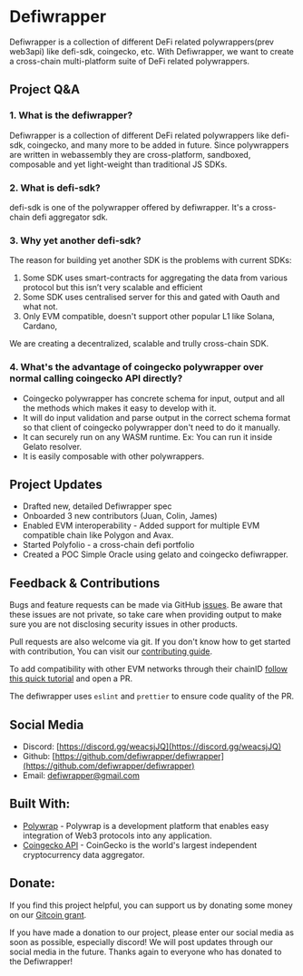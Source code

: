# Defiwrapper 
Defiwrapper is a collection of different DeFi related polywrappers(prev web3api) like defi-sdk, coingecko, etc. With Defiwrapper, we want to create a cross-chain multi-platform suite of DeFi related polywrappers.

## Project Q&A

### 1. What is the defiwrapper?
Defiwrapper is a collection of different DeFi related polywrappers like defi-sdk, coingecko, and many more to be added in future. Since polywrappers are written in webassembly they are cross-platform, sandboxed, composable and yet light-weight than traditional JS SDKs. 

### 2. What is defi-sdk?
defi-sdk is one of the polywrapper offered by defiwrapper. It's a cross-chain defi aggregator sdk. 

### 3. Why yet another defi-sdk?
The reason for building yet another SDK is the problems with current SDKs:

1) Some SDK uses smart-contracts for aggregating the data from various protocol but this isn’t very scalable and efficient
2) Some SDK uses centralised server for this and gated with Oauth and what not.
3) Only EVM compatible, doesn't support other popular L1 like Solana, Cardano, 

We are creating a decentralized, scalable and trully cross-chain SDK.

### 4. What's the advantage of coingecko polywrapper over normal calling coingecko API directly?
- Coingecko polywrapper has concrete schema for input, output and all the methods which makes it easy to develop with it. 
- It will do input validation and parse output in the correct schema format so that client of coingecko polywrapper don't need to do it manually. 
- It can securely run on any WASM runtime. Ex: You can run it inside Gelato resolver.
- It is easily composable with other polywrappers.

<!-- ### 5. What are the use-cases of defiwrapper?
Here are some usecases of defiwrapper:
1. Polifolio - Cross-chain defi portfolio - link to polyfolio figma prototype
2. DAO treasury dashboard - a supercharged version of [open-orgs](https://openorgs.info/)
3. DeFi bots and apis using gelato - Ex: link to gelato-simple-oracle -->

## Project Updates

- Drafted new, detailed Defiwrapper spec
- Onboarded 3 new contributors (Juan, Colin, James)
- Enabled EVM interoperability - Added support for multiple EVM compatible chain like Polygon and Avax.
- Started Polyfolio - a cross-chain defi portfolio
- Created a POC Simple Oracle using gelato and coingecko defiwrapper.

## Feedback & Contributions
Bugs and feature requests can be made via GitHub [issues](https://github.com/Niraj-Kamdar/defiwrapper/issues/new). Be aware that these issues are not private, so take care when providing output to make sure you are not disclosing security issues in other products.

Pull requests are also welcome via git. If you don't know how to get started with contribution, 
You can visit our [contributing guide](/documentation/docs/contributing.md).

To add compatibility with other EVM networks through their chainID [follow this quick tutorial](./packages/defi-sdk/src/query/networks/README.md) and open a PR.

The defiwrapper uses `eslint` and `prettier` to ensure code quality of the PR.

## Social Media

- Discord: [https://discord.gg/weacsjJQ](https://discord.gg/weacsjJQ)
- Github: [https://github.com/defiwrapper/defiwrapper](https://github.com/defiwrapper/defiwrapper)
- Email: [defiwrapper@gmail.com](mailto:defiwrapper@gmail.com)

## Built With:
- [Polywrap](https://polywrap.io/#/) - Polywrap is a development platform that enables easy integration of Web3 protocols into any application.
- [Coingecko API](https://www.coingecko.com/en/api/documentation) - CoinGecko is the world's largest independent cryptocurrency data aggregator.


## Donate:
If you find this project helpful, you can support us by donating some money on our [Gitcoin grant](https://gitcoin.co/grants/3510/defi-sdk-polywrapper).

If you have made a donation to our project, please enter our social media as soon as possible, especially discord! We will post updates through our social media in the future. Thanks again to everyone who has donated to the Defiwrapper!
